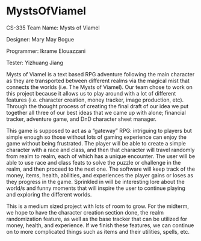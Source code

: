 # MystsOfViamel
CS-335
Team Name: Mysts of Viamel

Designer: Mary May Bogue

Programmer: Ikrame Elouazzani

Tester: Yizhuang Jiang

Mysts of Viamel is a text based RPG adventure following the main character as they are transported between different realms via the magical mist that connects the worlds (i.e. The Mysts of Viamel). Our team chose to work on this project because it allows us to play around with a lot of different features (i.e. character creation, money tracker, image production, etc). Through the thought process of creating the final draft of our idea we put together all three of our best ideas that we came up with alone; financial tracker, adventure game, and DnD character sheet manager. 

This game is supposed to act as a “gateway” RPG: intriguing to players but simple enough so those without lots of gaming experience can enjoy the game without being frustrated. The player will be able to create a simple character with a race and class, and then that character will travel randomly from realm to realm, each of which has a unique encounter. The user will be able to use race and class feats to solve the puzzle or challenge in the realm, and then proceed to the next one. The software will keep track of the money, items, health, abilities, and experiences the player gains or loses as they progress in the game. Sprinkled in will be interesting lore about the world/s and funny moments that will inspire the user to continue playing and exploring the different worlds.

This is a medium sized project with lots of room to grow. For the midterm, we hope to have the character creation section done, the realm randomization feature, as well as the base tracker that can be utilized for money, health, and experience. If we finish these features, we can continue on to more complicated things such as items and their utilities, spells, etc.
